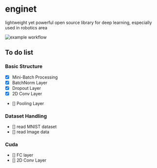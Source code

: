 # enginet
lightweight yet powerful open source library for deep learning, especially used in robotics area

![example workflow](https://github.com/hadleyhzy34/enginet/actions/workflows/c-cpp.yml/badge.svg)

## To do list
### Basic Structure
- [x] Mini-Batch Processing
- [x] BatchNorm Layer
- [x] Dropout Layer
- [x] 2D Conv Layer
- [] Pooling Layer

### Dataset Handling
- [] read MNIST dataset
- [] read Image data

### Cuda
- [] FC layer
- [] 2D Conv Layer